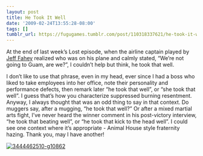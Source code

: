 ```yaml
---
layout: post
title: He Took It Well
date: '2009-02-24T13:55:28-08:00'
tags: []
tumblr_url: https://fugugames.tumblr.com/post/110318337621/he-took-it-well
---
```

At the end of last week’s Lost episode, when the airline captain played by [Jeff Fahey](http://en.wikipedia.org/wiki/Jeff_Fahey) realized who was on his plane and calmly stated, “We’re not going to Guam, are we?”, I couldn’t help but think, he took that well.

I don’t like to use that phrase, even in my head, ever since I had a boss who liked to take employees into her office, note their personality and performance defects, then remark later “he took that well”, or “she took that well”. I guess that’s how you characterize suppressed burning resentment. Anyway, I always thought that was an odd thing to say in that context. Do muggers say, after a mugging, “he took that well?” Or after a mixed martial arts fight, I’ve never heard the winner comment in his post-victory interview, “he took that beating well”, or “he took that kick to the head well”. I could see one context where it’s appropriate - Animal House style fraternity hazing. Thank you, may I have another!

[![3444462510-g10862](http://itshardtofondlepenguins.com/wp-content/uploads/2009/02/3444462510-g10862.jpg "3444462510-g10862")](http://wordseye.com/view-picture?sid=12435)

